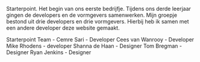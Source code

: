 Starterpoint. Het begin van ons eerste bedrijfje. Tijdens ons derde leerjaar gingen de developers en de vormgevers samenwerken. 
Mijn groepje bestond uit drie developers en drie vormgevers. 
Hierbij heb ik samen met een andere developer deze website gemaakt.


Starterpoint Team -
Cemre Sari - Developer
Cees van Wanrooy - Developer
Mike Rhodens - developer
Shanna de Haan - Designer
Tom Bregman - Designer
Ryan Jenkins - Designer
